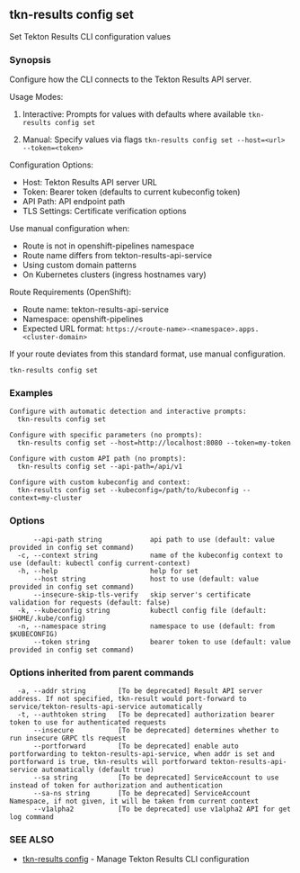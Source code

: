 ## tkn-results config set

Set Tekton Results CLI configuration values

### Synopsis

Configure how the CLI connects to the Tekton Results API server.

Usage Modes:
1. Interactive: Prompts for values with defaults where available
   `tkn-results config set`

2. Manual: Specify values via flags
   `tkn-results config set --host=<url> --token=<token>`

Configuration Options:
- Host: Tekton Results API server URL
- Token: Bearer token (defaults to current kubeconfig token)
- API Path: API endpoint path
- TLS Settings: Certificate verification options

Use manual configuration when:
- Route is not in openshift-pipelines namespace
- Route name differs from tekton-results-api-service
- Using custom domain patterns
- On Kubernetes clusters (ingress hostnames vary)

Route Requirements (OpenShift):
- Route name: tekton-results-api-service
- Namespace: openshift-pipelines
- Expected URL format: `https://<route-name>-<namespace>.apps.<cluster-domain>`

If your route deviates from this standard format, use manual configuration.

```
tkn-results config set
```

### Examples

```
Configure with automatic detection and interactive prompts:
  tkn-results config set

Configure with specific parameters (no prompts):
  tkn-results config set --host=http://localhost:8080 --token=my-token

Configure with custom API path (no prompts):
  tkn-results config set --api-path=/api/v1

Configure with custom kubeconfig and context:
  tkn-results config set --kubeconfig=/path/to/kubeconfig --context=my-cluster
```

### Options

```
      --api-path string            api path to use (default: value provided in config set command)
  -c, --context string             name of the kubeconfig context to use (default: kubectl config current-context)
  -h, --help                       help for set
      --host string                host to use (default: value provided in config set command)
      --insecure-skip-tls-verify   skip server's certificate validation for requests (default: false)
  -k, --kubeconfig string          kubectl config file (default: $HOME/.kube/config)
  -n, --namespace string           namespace to use (default: from $KUBECONFIG)
      --token string               bearer token to use (default: value provided in config set command)
```

### Options inherited from parent commands

```
  -a, --addr string        [To be deprecated] Result API server address. If not specified, tkn-result would port-forward to service/tekton-results-api-service automatically
  -t, --authtoken string   [To be deprecated] authorization bearer token to use for authenticated requests
      --insecure           [To be deprecated] determines whether to run insecure GRPC tls request
      --portforward        [To be deprecated] enable auto portforwarding to tekton-results-api-service, when addr is set and portforward is true, tkn-results will portforward tekton-results-api-service automatically (default true)
      --sa string          [To be deprecated] ServiceAccount to use instead of token for authorization and authentication
      --sa-ns string       [To be deprecated] ServiceAccount Namespace, if not given, it will be taken from current context
      --v1alpha2           [To be deprecated] use v1alpha2 API for get log command
```

### SEE ALSO

* [tkn-results config](tkn-results_config.md)	 - Manage Tekton Results CLI configuration

